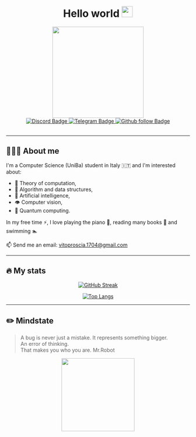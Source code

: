 <div id="header" align="center">
  <h1> Hello world
  <img src="https://media.giphy.com/media/hvRJCLFzcasrR4ia7z/giphy.gif" width="30"/>
  </h1>
</div>

<div id="header gif" align="center">
  <img src="https://media.giphy.com/media/gjrYDwbjnK8x36xZIO/giphy.gif" width="250"/>
</div>

<div id="badges" align="center">
  
  <a href="https://discord.com/channels/825083832977850418">
  <img src="https://img.shields.io/badge/Discord-494949?style=flat&logo=discord&logoColor=8B6BFF" alt="Discord Badge"/>
  </a>

  <a href="https://stackoverflow.com/users/19269921/giuto">
  <img src="https://img.shields.io/badge/StackOverflow-494949?style=flat&logo=stackoverflow&logoColor=red" alt="Telegram Badge"/>
  </a>  
  
  <a href="https://github.com/Giuto01?tab=followers">
  <img src="https://img.shields.io/github/followers/Giuto01.svg?style=social&label=Follow&maxAge=2592000" alt="Github follow Badge"/>
  </a>
  
</br>

</br>
  
</div>

--- 
## 👨🏻‍💻 About me

I'm a Computer Science (UniBa) student in Italy 🇮🇹 and I'm interested about: 
* 💭 Theory of computation,
* 🌳 Algorithm and data structures, 
* 🤖 Artificial intelligence,
* 👁️ Computer vision,
* 🔭 Quantum computing.

In my free time ⚡, I love playing the piano 🎹, reading many books 📖 and swimming 🏊

📫 Send me an email: vitoproscia.1704@gmail.com

---
## 🔥 My stats

<div id="stats" align="center">

[![GitHub Streak](http://github-readme-streak-stats.herokuapp.com?user=Giut0&theme=darcula)](https://git.io/streak-stats)

[![Top Langs](https://github-readme-stats.vercel.app/api/top-langs/?username=Giut0&layout=compact&theme=darcula)](https://github.com/anuraghazra/github-readme-stats)
  
</div>

---
## ✏️ Mindstate

> A bug is never just a mistake. It represents something bigger.  
> An error of thinking.  
> That makes you who you are. Mr.Robot  

<div id="bottom gif" align="center">
  <img src="https://media.giphy.com/media/B6wdZEDP2TXRkA83o5/giphy.gif" width="200"/>
</div>
